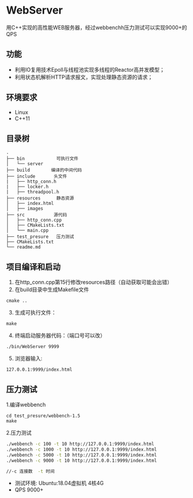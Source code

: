 # WebServer

用C++实现的高性能WEB服务器，经过webbenchh压力测试可以实现9000+的QPS



## 功能

* 利用IO复用技术Epoll与线程池实现多线程的Reactor高并发模型；
* 利用状态机解析HTTP请求报文，实现处理静态资源的请求；

## 环境要求

* Linux
* C++11

## 目录树

```
.
├── bin            可执行文件
│   └── server
├── build        编译的中间代码
├── include       头文件
|   ├── http_conn.h
|   ├── locker.h
|   ├── threadpool.h 
├── resources      静态资源
│   ├── index.html  
│   ├── images 
├── src           源代码
│   ├── http_conn.cpp
│   ├── CMakeLists.txt
│   └── main.cpp
├── test_presure   压力测试         
├── CMakeLists.txt
└── readme.md
```

## 项目编译和启动

1. 在http_conn.cpp第15行修改resources路径（自动获取可能会出错）
2. 在build目录中生成Makefile文件

```
cmake .. 
```

3. 生成可执行文件：

```
make
```

4. 终端启动服务器代码：（端口号可以改）

```
./bin/WebServer 9999
```

5. 浏览器输入:

```
127.0.0.1:9999/index.html
```



## 压力测试

1.编译webbench

```
cd test_presure/webbench-1.5
make
```

2.压力测试

```bash
./webbench -c 100 -t 10 http://127.0.0.1:9999/index.html
./webbench -c 1000 -t 10 http://127.0.0.1:9999/index.html
./webbench -c 5000 -t 10 http://127.0.0.1:9999/index.html
./webbench -c 9000 -t 10 http://127.0.0.1:9999/index.html

//-c 连接数  -t 时间
```

* 测试环境: Ubuntu:18.04虚拟机  4核4G
* QPS 9000+
